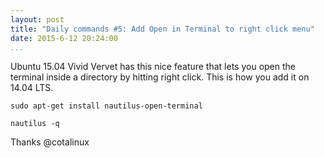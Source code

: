 ```yaml
---
layout: post
title: "Daily commands #5: Add Open in Terminal to right click menu"
date: 2015-6-12 20:24:00
...
```


Ubuntu 15.04 Vivid Vervet has this nice feature that lets you open the terminal
inside a directory by hitting right click. This is how you add it on 14.04 LTS.

<!--more-->

~~~~~~~~~~~~~~~~~~~~~~~~~~~~~~~~~~~~~~~~~~~~~~~~~~~~~~~~~~~~~~~~~~~~~~~~~~~~~~~~
sudo apt-get install nautilus-open-terminal
~~~~~~~~~~~~~~~~~~~~~~~~~~~~~~~~~~~~~~~~~~~~~~~~~~~~~~~~~~~~~~~~~~~~~~~~~~~~~~~~

~~~~~~~~~~~~~~~~~~~~~~~~~~~~~~~~~~~~~~~~~~~~~~~~~~~~~~~~~~~~~~~~~~~~~~~~~~~~~~~~
nautilus -q
~~~~~~~~~~~~~~~~~~~~~~~~~~~~~~~~~~~~~~~~~~~~~~~~~~~~~~~~~~~~~~~~~~~~~~~~~~~~~~~~

Thanks @cotalinux